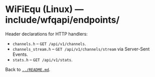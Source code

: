 # WiFiEqu (Linux) — include/wfqapi/endpoints/

Header declarations for HTTP handlers:

- `channels.h` – `GET /api/v1/channels`.
- `channels_stream.h` – `GET /api/v1/channels/stream` via Server-Sent Events.
- `stats.h` – `GET /api/v1/stats`.

Back to [`../README.md`](../README.md).
